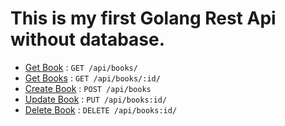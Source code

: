 # This is my first Golang Rest Api without database.

* [Get Book](README.md) : `GET /api/books/`
* [Get Books](README.md) : `GET /api/books/:id/`
* [Create Book](README.md) : `POST /api/books`
* [Update Book](README.md) : `PUT /api/books:id/`
* [Delete Book](README.md) : `DELETE /api/books:id/`
